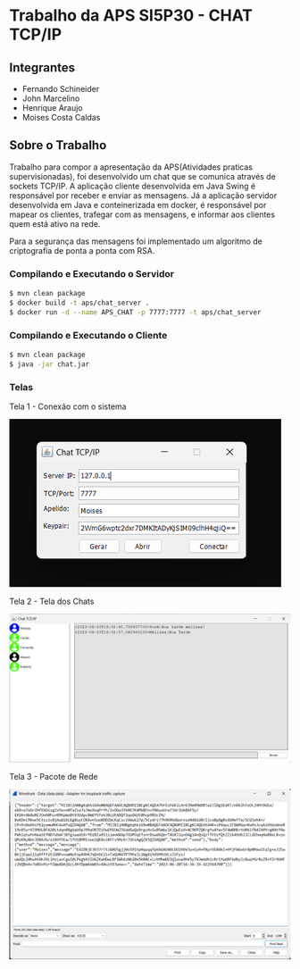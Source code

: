 # Trabalho da APS SI5P30 - CHAT TCP/IP

## Integrantes
- Fernando Schineider
- John Marcelino
- Henrique Araujo
- Moises Costa Caldas

## Sobre o Trabalho

Trabalho para compor a apresentação da APS(Atividades praticas supervisionadas), foi desenvolvido um chat que se comunica através de sockets TCP/IP. A aplicação cliente desenvolvida em Java Swing é responsável por receber e enviar as mensagens. Já a aplicação servidor desenvolvida em Java e conteinerizada em docker, é responsável por mapear os clientes, trafegar com as mensagens, e informar aos clientes quem está ativo na rede.

Para a segurança das mensagens foi implementado um algoritmo de criptografia de ponta a ponta com RSA.



### Compilando e Executando o Servidor

```bash
$ mvn clean package
$ docker build -t aps/chat_server .
$ docker run -d --name APS_CHAT -p 7777:7777 -t aps/chat_server
```



### Compilando e Executando o Cliente

```bash
$ mvn clean package
$ java -jar chat.jar
```



### Telas

Tela 1 - Conexão com o sistema

![tela_conexao](https://github.com/moisescaldas/APS-Chat_TCP-IP/blob/main/Chat_TCPIP/telas/tela_conexao.png?raw=true)



Tela 2 - Tela dos Chats

![tela_chats](https://github.com/moisescaldas/APS-Chat_TCP-IP/blob/main/Chat_TCPIP/telas/tela_chats.png?raw=true)



Tela 3 - Pacote de Rede

![conteudo_pacote_tcp](https://github.com/moisescaldas/APS-Chat_TCP-IP/blob/main/Chat_TCPIP/telas/conteudo_pacote_tcp.png?raw=true)
